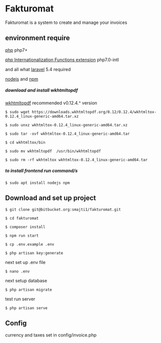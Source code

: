 # Fakturomat

Fakturomat is a system to create and manage your invoices

## environment require

[php](http://www.php.net/) php7+

[php Internationalization Functions  extension](http://php.net/manual/en/book.intl.php) php7.0-intl


and all what [laravel](https://laravel.com/docs/5.4) 5.4 required

[nodejs](https://nodejs.org) and [npm](https://www.npmjs.com/)

##### download and install wkhtmltopdf
[wkhtmltopdf](http://wkhtmltopdf.org) recommended v0.12.4.^ version

    $ sudo wget https://downloads.wkhtmltopdf.org/0.12/0.12.4/wkhtmltox-0.12.4_linux-generic-amd64.tar.xz
    
    $ sudo unxz wkhtmltox-0.12.4_linux-generic-amd64.tar.xz
    
    $ sudo tar -xvf wkhtmltox-0.12.4_linux-generic-amd64.tar
    
    $ cd wkhtmltox/bin
    
    $ sudo mv wkhtmltopdf  /usr/bin/wkhtmltopdf
    
    $ sudo rm -rf wkhtmltox wkhtmltox-0.12.4_linux-generic-amd64.tar

##### to install frontend run command/s

    $ sudo apt install nodejs npm
    
## Download and set up project

    $ git clone git@bitbucket.org:smajti1/fakturomat.git
    
    $ cd fakturomat
    
    $ composer install
    
    $ npm run start
    
    $ cp .env.example .env
    
    $ php artisan key:generate
    
next set up .env file
    
    $ nano .env

next setup database

    $ php artisan migrate

test run server
    
    $ php artisan serve

## Config

currency and taxes set in config/invoice.php